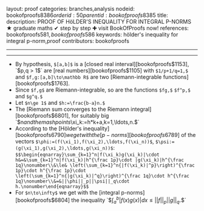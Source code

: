 layout: proof
categories: branches,analysis
nodeid: bookofproofs$8386
orderid: 50
parentid: bookofproofs$8385
title: 
description: PROOF OF HöLDER'S INEQUALITY FOR INTEGRAL P-NORMS ★ graduate maths ✔ step by step ✚ visit BookOfProofs now!
references: bookofproofs$581,bookofproofs$586
keywords: hölder's inequality for integral p-norm,proof
contributors: bookofproofs

---


---

* By hypothesis, `$[a,b]$` is a [closed real interval][bookofproofs$1153], `$p,q > 1$` are [real numbers][bookofproofs$1105] with `$1/p+1/q=1,$` and `$f,g:[a,b]\to\mathbb R$` are two [Riemann-integrable functions][bookofproofs$1763].
* Since `$f,g$` are Riemann-integrable, so are the functions `$fg,$` `$f^p,$` and `$g^q.$`
* Let `$n\ge 1$` and `$h:=\frac{b-a}n.$` 
* The [Riemann sum converges to the Riemann integral][bookofproofs$6801], for suitably big `$n$` and the mash points `$\xi_k:=h*k+a,$` `$k=1,\ldots,n.$` 
* According to the [Hölder's inequality][bookofproofs$6790] we get with the [p-norms][bookofproofs$6789] of the vectors `$\phi:=(f(\xi_1),f(\xi_2),\ldots,f(\xi_n))$`, `$\psi:=(g(\xi_1),g(\xi_2),\ldots,g(\xi_n))$`: `$$\begin{eqnarray}\sum_{k=1}^n|f(\xi_k)g(\xi_k)|\cdot h&=&\sum_{k=1}^n|f(\xi_k)|h^{\frac 1p}\cdot |g(\xi_k)|h^{\frac 1q}\nonumber\\&\le& \left(\sum_{k=1}^n{|f(\xi_k)|^p}\right)^{\frac 1p}\cdot h^{\frac 1p}\cdot \left(\sum_{k=1}^n{|g(\xi_k)|^q}\right)^{\frac 1q}\cdot h^{\frac 1q}\nonumber\\&=&||\phi||_p||\psi||_q\cdot h.\nonumber\end{eqnarray}$$`
* For `$n\to\infty$` we get with the [integral p-norms][bookofproofs$6804] the inequality `$$\int_a^b |f(x)g(x)|dx\le ||f||_p||g||_q.$$`
